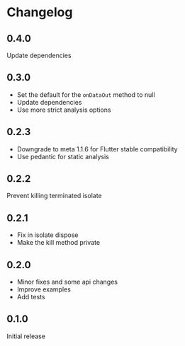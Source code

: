 # Changelog

## 0.4.0

Update dependencies

## 0.3.0

- Set the default for the `onDataOut` method to null
- Update dependencies
- Use more strict analysis options

## 0.2.3

- Downgrade to meta 1.1.6 for Flutter stable compatibility
- Use pedantic for static analysis

## 0.2.2

Prevent killing terminated isolate

## 0.2.1

- Fix in isolate dispose
- Make the kill method private

## 0.2.0

- Minor fixes and some api changes
- Improve examples
- Add tests

## 0.1.0

Initial release
